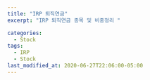 ```yaml
---
title: "IRP 퇴직연금"
excerpt: "IRP 퇴직연금 종목 및 비중정리 "

categories:
  - Stock
tags:
  - IRP
  - Stock
last_modified_at: 2020-06-27T22:06:00-05:00
---
```

